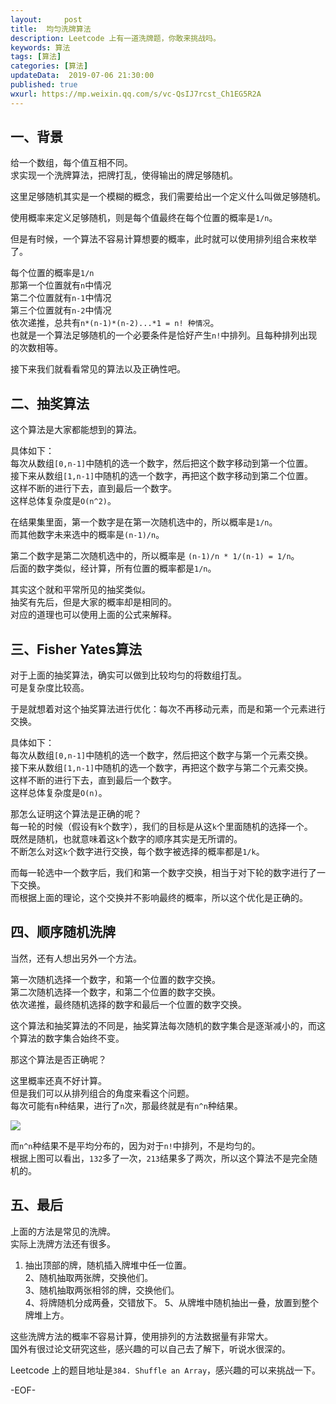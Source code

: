 ```yaml
---   
layout:     post  
title:  均匀洗牌算法   
description: Leetcode 上有一道洗牌题，你敢来挑战吗。  
keywords: 算法  
tags: [算法]    
categories: [算法]  
updateData:  2019-07-06 21:30:00  
published: true  
wxurl: https://mp.weixin.qq.com/s/vc-QsIJ7rcst_Ch1EG5R2A  
---  
```



## 一、背景  


给一个数组，每个值互相不同。  
求实现一个洗牌算法，把牌打乱，使得输出的牌足够随机。  


这里足够随机其实是一个模糊的概念，我们需要给出一个定义什么叫做足够随机。  


使用概率来定义足够随机，则是每个值最终在每个位置的概率是`1/n`。  


但是有时候，一个算法不容易计算想要的概率，此时就可以使用排列组合来枚举了。  


每个位置的概率是`1/n`  
那第一个位置就有`n`中情况  
第二个位置就有`n-1`中情况  
第三个位置就有`n-2`中情况  
依次递推，总共有`n*(n-1)*(n-2)...*1 = n! 种情况`。  
也就是一个算法足够随机的一个必要条件是恰好产生`n!`中排列。且每种排列出现的次数相等。  


接下来我们就看看常见的算法以及正确性吧。  


## 二、抽奖算法  


这个算法是大家都能想到的算法。  


具体如下：  
每次从数组`[0,n-1]`中随机的选一个数字，然后把这个数字移动到第一个位置。  
接下来从数组`[1,n-1]`中随机的选一个数字，再把这个数字移动到第二个位置。  
这样不断的进行下去，直到最后一个数字。  
这样总体复杂度是`O(n^2)`。  


在结果集里面，第一个数字是在第一次随机选中的，所以概率是`1/n`。  
而其他数字未来选中的概率是`(n-1)/n`。  

 
第二个数字是第二次随机选中的，所以概率是 `(n-1)/n * 1/(n-1) = 1/n`。  
后面的数字类似，经计算，所有位置的概率都是`1/n`。  


其实这个就和平常所见的抽奖类似。  
抽奖有先后，但是大家的概率却是相同的。  
对应的道理也可以使用上面的公式来解释。  



## 三、Fisher Yates算法   


对于上面的抽奖算法，确实可以做到比较均匀的将数组打乱。  
可是复杂度比较高。  


于是就想着对这个抽奖算法进行优化：每次不再移动元素，而是和第一个元素进行交换。  


具体如下：  
每次从数组`[0,n-1]`中随机的选一个数字，然后把这个数字与第一个元素交换。  
接下来从数组`[1,n-1]`中随机的选一个数字，再把这个数字与第二个元素交换。  
这样不断的进行下去，直到最后一个数字。  
这样总体复杂度是`O(n)`。  



那怎么证明这个算法是正确的呢？  
每一轮的时候（假设有k个数字），我们的目标是从这`k`个里面随机的选择一个。  
既然是随机，也就意味着这`k`个数字的顺序其实是无所谓的。  
不断怎么对这`k`个数字进行交换，每个数字被选择的概率都是`1/k`。  


而每一轮选中一个数字后，我们和第一个数字交换，相当于对下轮的数字进行了一下交换。  
而根据上面的理论，这个交换并不影响最终的概率，所以这个优化是正确的。    


## 四、顺序随机洗牌   


当然，还有人想出另外一个方法。  


第一次随机选择一个数字，和第一个位置的数字交换。  
第二次随机选择一个数字，和第二个位置的数字交换。  
依次递推，最终随机选择的数字和最后一个位置的数字交换。  


这个算法和抽奖算法的不同是，抽奖算法每次随机的数字集合是逐渐减小的，而这个算法的数字集合始终不变。  


那这个算法是否正确呢？  


这里概率还真不好计算。  
但是我们可以从排列组合的角度来看这个问题。  
每次可能有`n`种结果，进行了`n`次，那最终就是有`n^n`种结果。  


![](http://res2019.tiankonguse.com/images/2019/07/06/001.png)


而`n^n`种结果不是平均分布的，因为对于`n!`中排列，不是均匀的。  
根据上图可以看出，`132`多了一次，`213`结果多了两次，所以这个算法不是完全随机的。



## 五、最后  


上面的方法是常见的洗牌。  
实际上洗牌方法还有很多。  


1. 抽出顶部的牌，随机插入牌堆中任一位置。  
2、随机抽取两张牌，交换他们。  
3、随机抽取两张相邻的牌，交换他们。  
4、将牌随机分成两叠，交错放下。
5、从牌堆中随机抽出一叠，放置到整个牌堆上方。  


这些洗牌方法的概率不容易计算，使用排列的方法数据量有非常大。  
国外有很过论文研究这些，感兴趣的可以自己去了解下，听说水很深的。


Leetcode 上的题目地址是`384. Shuffle an Array`，感兴趣的可以来挑战一下。  


-EOF-  

